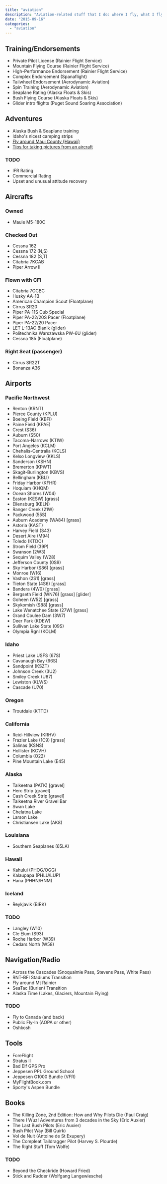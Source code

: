 ```yaml
---
title: "aviation"
description: "Aviation-related stuff that I do: where I fly, what I fly, etc."
date: "2015-09-16"
categories: 
  - "aviation"
---
```


Training/Endorsements
---------------------
* Private Pilot License (Rainier Flight Service)
* Mountain Flying Course (Rainier Flight Service)
* High-Performance Endorsement (Rainier Flight Service)
* Complex Endorsement (Spanaflight)
* Tailwheel Endorsement (Aerodynamic Aviation)
* Spin Training (Aerodynamic Aviation)
* Seaplane Rating (Alaska Floats & Skis)
* Bush Flying Course (Alaska Floats & Skis)
* Glider intro flights (Puget Sound Soaring Association)

Adventures
----------
* Alaska Bush & Seaplane training
* Idaho's nicest camping strips
* [Fly around Maui County (Hawaii)](./maui_county.md)
* [Tips for taking pictures from an aircraft](./airplane_photography.md)

### TODO
* IFR Rating
* Commercial Rating
* Upset and unusual attitude recovery

Aircrafts
---------
### Owned
* Maule M5-180C

### Checked Out
* Cessna 162
* Cessna 172 (N,S)
* Cessna 182 (S,T)
* Citabria 7KCAB
* Piper Arrow II

### Flown with CFI
* Citabria 7GCBC
* Husky AA-1B
* American Champion Scout (Floatplane)
* Cirrus SR20
* Piper PA-11S Cub Special
* Piper PA-22/20S Pacer (Floatplane)
* Piper PA-22/20 Pacer
* LET L-13AC Blanik (glider)
* Politechnika Warszawska PW-6U (glider)
* Cessna 185 (Floatplane)

### Right Seat (passenger)
* Cirrus SR22T
* Bonanza A36

Airports
--------

### Pacific Northwest
* Renton (KRNT)
* Pierce County (KPLU)
* Boeing Field (KBFI)
* Paine Field (KPAE)
* Crest (S36)
* Auburn (S50)
* Tacoma-Narrows (KTIW)
* Port Angeles (KCLM)
* Chehalis-Centralia (KCLS)
* Kelso Longview (KKLS)
* Sanderson (KSHN)
* Bremerton (KPWT)
* Skagit-Burlington (KBVS)
* Bellingham (KBLI)
* Friday Harbor (KFHR)
* Hoquiam (KHQM)
* Ocean Shores (W04)
* Easton (KESW) [grass]
* Ellensburg (KELN)
* Ranger Creek (21W)
* Packwood (55S)
* Auburn Academy (WA84) [grass]
* Astoria (KAST)
* Harvey Field (S43)
* Desert Aire (M94)
* Toledo (KTDO)
* Strom Field (39P)
* Swanson (2W3)
* Sequim Valley (W28)
* Jefferson County (0S9)
* Sky Harbor (S86) [grass]
* Monroe (W16)
* Vashon (2S1) [grass]
* Tieton State (4S6) [grass]
* Bandera (4W0) [grass]
* Bergseth Field (WN76) [grass] [glider]
* Goheen (W52) [grass]
* Skykomish (S88) [grass]
* Lake Wenatchee State (27W) [grass]
* Grand Coulee Dam (3W7)
* Deer Park (KDEW)
* Sullivan Lake State (09S)
* Olympia Rgnl (KOLM)

### Idaho
* Priest Lake USFS (67S)
* Cavanaugh Bay (66S)
* Sandpoint (KSZT)
* Johnson Creek (3U2)
* Smiley Creek (U87)
* Lewiston (KLWS)
* Cascade (U70)

### Oregon
* Troutdale (KTTD)

### California
* Reid-Hillview (KRHV)
* Frazier Lake (1C9) [grass]
* Salinas (KSNS)
* Hollister (KCVH)
* Columbia (O22)
* Pine Mountain Lake (E45)

### Alaska
* Talkeetna (PATK) [gravel]
* Herc Strip [gravel]
* Cash Creek Strip [gravel]
* Talkeetna River Gravel Bar
* Swan Lake
* Chelatna Lake
* Larson Lake
* Christiansen Lake (AK8)

### Louisiana
* Southern Seaplanes (65LA)

### Hawaii
* Kahului (PHOG/OGG)
* Kalaupapa (PHLU/LUP)
* Hana (PHHN/HNM)

### Iceland
* Reykjavik (BIRK)

### TODO
- Langley (W10)
- Cle Elum (S93)
- Roche Harbor (W39)
- Cedars North (W58)

Navigation/Radio
----------------
* Across the Cascades (Snoqualmie Pass, Stevens Pass, White Pass)
* RNT-BFI Stadiums Transition
* Fly around Mt Rainier
* SeaTac (Burien) Transition
* Alaska Time (Lakes, Glaciers, Mountain Flying)

### TODO
- Fly to Canada (and back)
- Public Fly-In (AOPA or other)
- Oshkosh

Tools
-----
* ForeFlight
* Stratus II
* Bad Elf GPS Pro
* Jeppesen PPL Ground School
* Jeppesen G1000 Bundle (VFR)
* MyFlightBook.com
* Sporty's Aspen Bundle

Books
-----
* The Killing Zone, 2nd Edition: How and Why Pilots Die (Paul Craig)
* There I Wuz! Adventures from 3 decades in the Sky (Eric Auxier)
* The Last Bush Pilots (Eric Auxier)
* Bush Pilot Way (Bill Quirk)
* Vol de Nuit (Antoine de St Exupery)
* The Compleat Taildragger Pilot (Harvey S. Plourde)
* The Right Stuff (Tom Wolfe)

### TODO
* Beyond the Checkride (Howard Fried)
* Stick and Rudder (Wolfgang Langewiesche)
